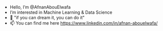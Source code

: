- Hello, I’m @AfnanAbouElwafa
- I’m interested in Machine Learning & Data Science 
- 🌱 "if you can dream it, you can do it"
- 📫 You can find me here https://www.linkedin.com/in/afnan-abouelwafa/ 


<!---
AfnanAbouElwafa/AfnanAbouElwafa is a ✨ special ✨ repository because its `README.md` (this file) appears on your GitHub profile.
You can click the Preview link to take a look at your changes.
--->
